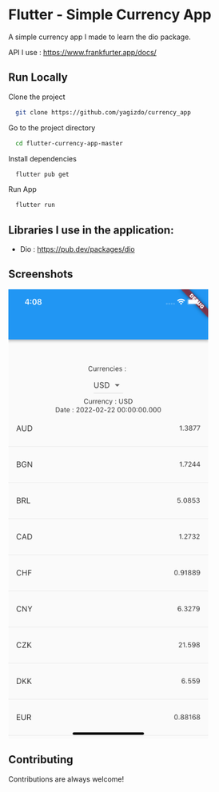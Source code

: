 # Flutter - Simple Currency App

A simple currency app I made to learn the dio package.

API I use : https://www.frankfurter.app/docs/

## Run Locally

Clone the project

```bash
  git clone https://github.com/yagizdo/currency_app
```

Go to the project directory

```bash
  cd flutter-currency-app-master
```

Install dependencies

```bash
  flutter pub get
```

Run App

```bash
  flutter run
```


##  Libraries I use in the application:
- Dio : https://pub.dev/packages/dio

## Screenshots

<img align="center" width="400" height="900" src="screenshots/homepage.png">

## Contributing

Contributions are always welcome!
